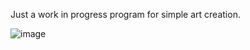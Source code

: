 Just a work in progress program for simple art creation.

![image](https://github.com/Shedrakzo/EtchIt/assets/85768153/31b65935-a4f7-47e4-b669-b171340d6919)
